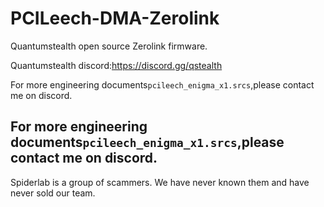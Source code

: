 # PCILeech-DMA-Zerolink
Quantumstealth open source Zerolink firmware.

Quantumstealth discord:https://discord.gg/qstealth

For more engineering documents`pcileech_enigma_x1.srcs`,please contact me on discord.

## For more engineering documents`pcileech_enigma_x1.srcs`,please contact me on discord.

Spiderlab is a group of scammers. We have never known them and have never sold our team.
